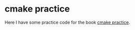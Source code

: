 # cmake practice 
Here I have some practice code for the book [cmake practice](http://sewm.pku.edu.cn/src/paradise/reference/CMake%20Practice.pdf).

